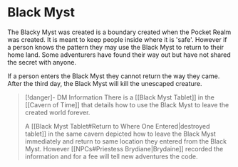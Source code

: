 # Black Myst

The Blacky Myst was created is a boundary created when the Pocket Realm was created.  It is meant to keep people inside where it is 'safe'. However if a person knows the pattern they may use the Black Myst to return to their home land.  Some adventurers have found their way out but have not shared the secret with anyone.

If a person enters the Black Myst they cannot return the way they came.  After the third day, the Black Myst will kill the unescaped creature.

> [!danger]- DM Information
> There is a [[Black Myst Tablet]] in the [[Cavern of Time]] that details how to use the Black Myst to leave the created world forever. 
> 
> A [[Black Myst Tablet#Return to Where One Entered|destroyed tablet]] in the same cavern depicted how to leave the Black Myst immediately and return to same location they entered from the Black Myst. However [[NPCs#Priestess Brydiane|Brydaine]] recorded the information and for a fee will tell new adventures the code.